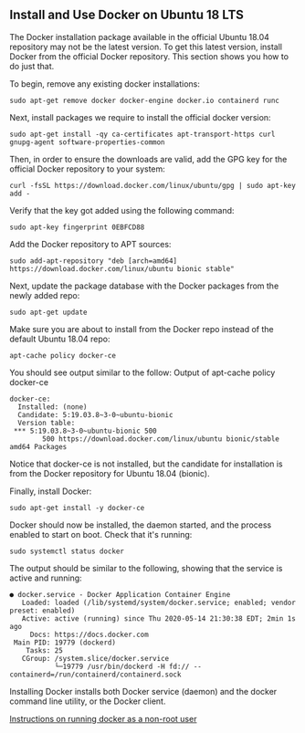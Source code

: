 ## Install and Use Docker on Ubuntu 18 LTS

The Docker installation package available in the official Ubuntu 18.04 repository may not be the latest version. To get this latest version, install Docker from the official Docker repository. This section shows you how to do just that.

To begin, remove any existing docker installations:

    sudo apt-get remove docker docker-engine docker.io containerd runc

Next, install packages we require to install the official docker version:

    sudo apt-get install -qy ca-certificates apt-transport-https curl gnupg-agent software-properties-common

Then, in order to ensure the downloads are valid, add the GPG key for the official Docker repository to your system:

    curl -fsSL https://download.docker.com/linux/ubuntu/gpg | sudo apt-key add -

Verify that the key got added using the following command:

    sudo apt-key fingerprint 0EBFCD88

Add the Docker repository to APT sources:

    sudo add-apt-repository "deb [arch=amd64] https://download.docker.com/linux/ubuntu bionic stable"

Next, update the package database with the Docker packages from the newly added repo:

    sudo apt-get update

Make sure you are about to install from the Docker repo instead of the default Ubuntu 18.04 repo:

    apt-cache policy docker-ce

You should see output similar to the follow:
Output of apt-cache policy docker-ce

    docker-ce:
      Installed: (none)
      Candidate: 5:19.03.8~3-0~ubuntu-bionic
      Version table:
     *** 5:19.03.8~3-0~ubuntu-bionic 500
            500 https://download.docker.com/linux/ubuntu bionic/stable amd64 Packages


Notice that docker-ce is not installed, but the candidate for installation is from the Docker repository for Ubuntu 18.04 (bionic).

Finally, install Docker:

    sudo apt-get install -y docker-ce

Docker should now be installed, the daemon started, and the process enabled to start on boot. Check that it's running:

    sudo systemctl status docker

The output should be similar to the following, showing that the service is active and running:

    ● docker.service - Docker Application Container Engine
       Loaded: loaded (/lib/systemd/system/docker.service; enabled; vendor preset: enabled)
       Active: active (running) since Thu 2020-05-14 21:30:38 EDT; 2min 1s ago
         Docs: https://docs.docker.com
     Main PID: 19779 (dockerd)
        Tasks: 25
       CGroup: /system.slice/docker.service
               └─19779 /usr/bin/dockerd -H fd:// --containerd=/run/containerd/containerd.sock

Installing Docker installs both Docker service (daemon) and the docker command line utility, or the Docker client.

[Instructions on running docker as a non-root user](RUN_AS_USER.md)